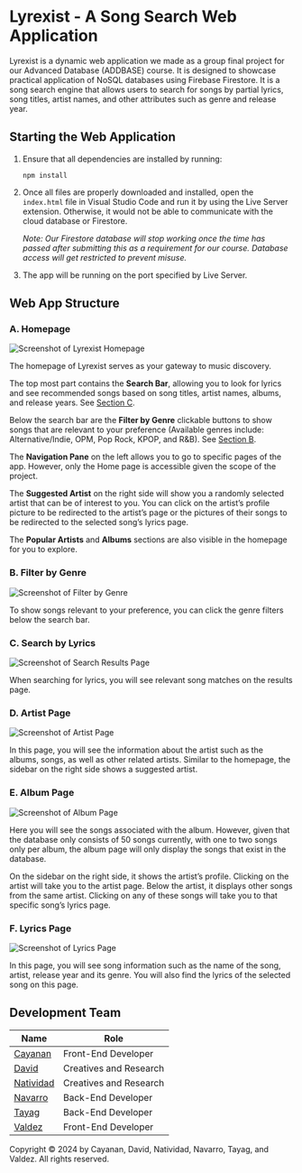# Lyrexist - A Song Search Web Application
Lyrexist is a dynamic web application we made as a group final project for our Advanced Database (ADDBASE) course. It is designed to showcase practical application of NoSQL databases using Firebase Firestore. It is a song search engine that allows users to search for songs by partial lyrics, song titles, artist names, and other attributes such as genre and release year.

## Starting the Web Application
1. Ensure that all dependencies are installed by running:
   ```
   npm install
   ```
2. Once all files are properly downloaded and installed, open the `index.html` file in Visual Studio Code and run it by using the Live Server extension. Otherwise, it would not be able to communicate with the cloud database or Firestore.

    *Note: Our Firestore database will stop working once the time has passed after submitting this as a requirement for our course. Database access will get restricted to prevent misuse.*

3. The app will be running on the port specified by Live Server.

## Web App Structure
### A. Homepage
![Screenshot of Lyrexist Homepage](assets/images/screenshots/sc01.png)

The homepage of Lyrexist serves as your gateway to music discovery.

The top most part contains the **Search Bar**, allowing you to look for lyrics and see recommended songs based on song titles, artist names, albums, and release years. See [Section C](#c-search-by-lyrics).

Below the search bar are the **Filter by Genre** clickable buttons to show songs that are relevant to your preference (Available genres include: Alternative/Indie, OPM, Pop Rock, KPOP, and R&B). See [Section B](#b-filter-by-genre).

The **Navigation Pane** on the left allows you to go to specific pages of the app. However, only the Home page is accessible given the scope of the project.

The **Suggested Artist** on the right side will show you a randomly selected artist that can be of interest to you. You can click on the artist’s profile picture to be redirected to the artist’s page or the pictures of their songs to be redirected to the selected song’s lyrics page.

The **Popular Artists** and **Albums** sections are also visible in the homepage for you to explore.

### B. Filter by Genre
![Screenshot of Filter by Genre](assets/images/screenshots/sc02.png)

To show songs relevant to your preference, you can click the genre filters below the search bar.

### C. Search by Lyrics
![Screenshot of Search Results Page](assets/images/screenshots/sc03.png)

When searching for lyrics, you will see relevant song matches on the results page.

### D. Artist Page
![Screenshot of Artist Page](assets/images/screenshots/sc04.png)

In this page, you will see the information about the artist such as the albums, songs, as well as other related artists.
Similar to the homepage, the sidebar on the right side shows a suggested artist.

### E. Album Page
![Screenshot of Album Page](assets/images/screenshots/sc05.png)

Here you will see the songs associated with the album. However, given that the database only consists of 50 songs currently, with one to two songs only per album, the album page will only display the songs that exist in the database.

On the sidebar on the right side, it shows the artist’s profile. Clicking on the artist will take you to the artist page. Below the artist, it displays other songs from the same artist. Clicking on any of these songs will take you to that specific song’s lyrics page.

### F. Lyrics Page
![Screenshot of Lyrics Page](assets/images/screenshots/sc06.png)

In this page, you will see song information such as the name of the song, artist, release year and its genre. You will also find the lyrics of the selected song on this page. 

## Development Team
| Name | Role |
| --- | --- |
| [Cayanan](https://github.com/lmcay) | Front-End Developer |
| [David](https://github.com/K8Dvd) | Creatives and Research |
| [Natividad](https://github.com/itsjayceee) | Creatives and Research |
| [Navarro](https://github.com/navarroangelo) | Back-End Developer |
| [Tayag](https://github.com/cjt22) | Back-End Developer |
| [Valdez](https://github.com/jimvdz) | Front-End Developer |

Copyright &copy; 2024 by Cayanan, David, Natividad, Navarro, Tayag, and Valdez. All rights reserved.